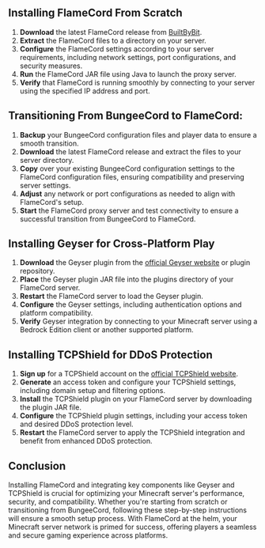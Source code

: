## Installing FlameCord From Scratch
1. **Download** the latest FlameCord release from [BuiltByBit](https://builtbybit.com/resources/flamecord-ultimate-antibot-solution.13492/).
2. **Extract** the FlameCord files to a directory on your server.
3. **Configure** the FlameCord settings according to your server requirements, including network settings, port configurations, and security measures.
4. **Run** the FlameCord JAR file using Java to launch the proxy server.
5. **Verify** that FlameCord is running smoothly by connecting to your server using the specified IP address and port.

## Transitioning From BungeeCord to FlameCord:
1. **Backup** your BungeeCord configuration files and player data to ensure a smooth transition.
2. **Download** the latest FlameCord release and extract the files to your server directory.
3. **Copy** over your existing BungeeCord configuration settings to the FlameCord configuration files, ensuring compatibility and preserving server settings.
4. **Adjust** any network or port configurations as needed to align with FlameCord's setup.
5. **Start** the FlameCord proxy server and test connectivity to ensure a successful transition from BungeeCord to FlameCord.

## Installing Geyser for Cross-Platform Play
1. **Download** the Geyser plugin from the [official Geyser website](https://geysermc.org) or plugin repository.
2. **Place** the Geyser plugin JAR file into the plugins directory of your FlameCord server.
3. **Restart** the FlameCord server to load the Geyser plugin.
4. **Configure** the Geyser settings, including authentication options and platform compatibility.
5. **Verify** Geyser integration by connecting to your Minecraft server using a Bedrock Edition client or another supported platform.

## Installing TCPShield for DDoS Protection
1. **Sign up** for a TCPShield account on the [official TCPShield website](https://tcpshield.com).
2. **Generate** an access token and configure your TCPShield settings, including domain setup and filtering options.
3. **Install** the TCPShield plugin on your FlameCord server by downloading the plugin JAR file.
4. **Configure** the TCPShield plugin settings, including your access token and desired DDoS protection level.
5. **Restart** the FlameCord server to apply the TCPShield integration and benefit from enhanced DDoS protection.

## Conclusion
Installing FlameCord and integrating key components like Geyser and TCPShield is crucial for optimizing your Minecraft server's performance, security, and compatibility. Whether you're starting from scratch or transitioning from BungeeCord, following these step-by-step instructions will ensure a smooth setup process. With FlameCord at the helm, your Minecraft server network is primed for success, offering players a seamless and secure gaming experience across platforms.


